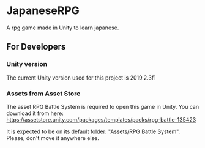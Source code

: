 # JapaneseRPG
A rpg game made in Unity to learn japanese.

## For Developers

### Unity version
The current Unity version used for this project is 2019.2.3f1

### Assets from Asset Store
The asset RPG Battle System is required to open this game in Unity. You can download it from here:
https://assetstore.unity.com/packages/templates/packs/rpg-battle-135423

It is expected to be on its default folder: "Assets/RPG Battle System". Please, don't move it anywhere else.